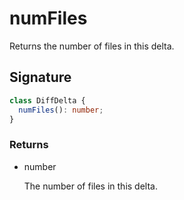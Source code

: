 # numFiles

Returns the number of files in this delta.

## Signature

```ts
class DiffDelta {
  numFiles(): number;
}
```

### Returns

<ul class="param-ul">
  <li class="param-li param-li-root">
    <span class="param-type">number</span>
    <br>
    <p class="param-description">The number of files in this delta.</p>
  </li>
</ul>